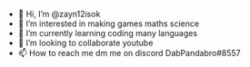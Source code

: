 - 👋 Hi, I’m @zayn12isok
- 👀 I’m interested in making games maths science
- 🌱 I’m currently learning coding many languages
- 💞️ I’m looking to collaborate youtube
- 📫 How to reach me dm me on discord DabPandabro#8557

<!---
zayn12isok/zayn12isok is a ✨ special ✨ repository because its `README.md` (this file) appears on your GitHub profile.
You can click the Preview link to take a look at your changes.
--->
